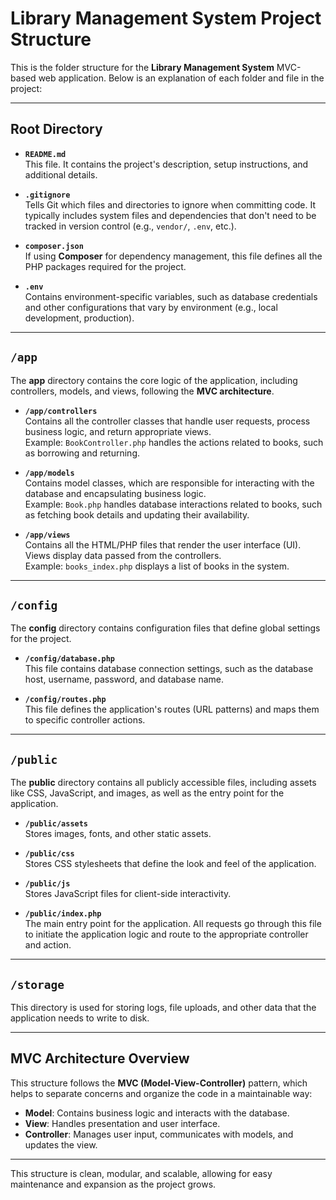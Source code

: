 # Library Management System Project Structure

This is the folder structure for the **Library Management System** MVC-based web application. Below is an explanation of each folder and file in the project:

---

## **Root Directory**
- **`README.md`**  
  This file. It contains the project's description, setup instructions, and additional details.
  
- **`.gitignore`**  
  Tells Git which files and directories to ignore when committing code. It typically includes system files and dependencies that don't need to be tracked in version control (e.g., `vendor/`, `.env`, etc.).

- **`composer.json`**  
  If using **Composer** for dependency management, this file defines all the PHP packages required for the project.

- **`.env`**  
  Contains environment-specific variables, such as database credentials and other configurations that vary by environment (e.g., local development, production).

---

## **`/app`**
The **app** directory contains the core logic of the application, including controllers, models, and views, following the **MVC architecture**.

- **`/app/controllers`**  
  Contains all the controller classes that handle user requests, process business logic, and return appropriate views.  
  Example: `BookController.php` handles the actions related to books, such as borrowing and returning.

- **`/app/models`**  
  Contains model classes, which are responsible for interacting with the database and encapsulating business logic.  
  Example: `Book.php` handles database interactions related to books, such as fetching book details and updating their availability.

- **`/app/views`**  
  Contains all the HTML/PHP files that render the user interface (UI). Views display data passed from the controllers.  
  Example: `books_index.php` displays a list of books in the system.

---

## **`/config`**
The **config** directory contains configuration files that define global settings for the project.

- **`/config/database.php`**  
  This file contains database connection settings, such as the database host, username, password, and database name.

- **`/config/routes.php`**  
  This file defines the application's routes (URL patterns) and maps them to specific controller actions.

---

## **`/public`**
The **public** directory contains all publicly accessible files, including assets like CSS, JavaScript, and images, as well as the entry point for the application.

- **`/public/assets`**  
  Stores images, fonts, and other static assets.

- **`/public/css`**  
  Stores CSS stylesheets that define the look and feel of the application.

- **`/public/js`**  
  Stores JavaScript files for client-side interactivity.

- **`/public/index.php`**  
  The main entry point for the application. All requests go through this file to initiate the application logic and route to the appropriate controller and action.

---

## **`/storage`**
This directory is used for storing logs, file uploads, and other data that the application needs to write to disk.

---

## **MVC Architecture Overview**
This structure follows the **MVC (Model-View-Controller)** pattern, which helps to separate concerns and organize the code in a maintainable way:

- **Model**: Contains business logic and interacts with the database.
- **View**: Handles presentation and user interface.
- **Controller**: Manages user input, communicates with models, and updates the view.

---

This structure is clean, modular, and scalable, allowing for easy maintenance and expansion as the project grows.
